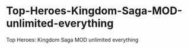 # Top-Heroes-Kingdom-Saga-MOD-unlimited-everything
Top Heroes: Kingdom Saga MOD unlimited everything
